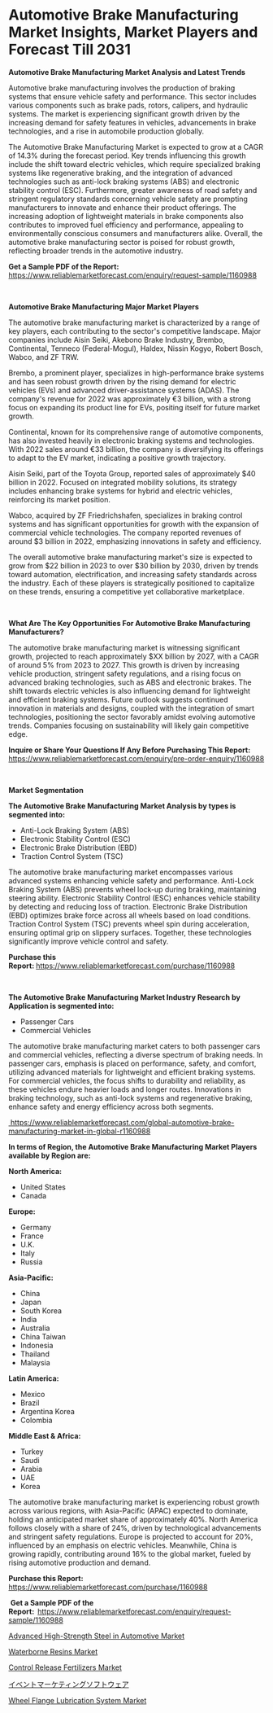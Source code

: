 <p><h1>Automotive Brake Manufacturing Market Insights, Market Players and Forecast Till 2031</h1></p><p><strong>Automotive Brake Manufacturing Market Analysis and Latest Trends</strong></p>
<p><p>Automotive brake manufacturing involves the production of braking systems that ensure vehicle safety and performance. This sector includes various components such as brake pads, rotors, calipers, and hydraulic systems. The market is experiencing significant growth driven by the increasing demand for safety features in vehicles, advancements in brake technologies, and a rise in automobile production globally.</p><p>The Automotive Brake Manufacturing Market is expected to grow at a CAGR of 14.3% during the forecast period. Key trends influencing this growth include the shift toward electric vehicles, which require specialized braking systems like regenerative braking, and the integration of advanced technologies such as anti-lock braking systems (ABS) and electronic stability control (ESC). Furthermore, greater awareness of road safety and stringent regulatory standards concerning vehicle safety are prompting manufacturers to innovate and enhance their product offerings. The increasing adoption of lightweight materials in brake components also contributes to improved fuel efficiency and performance, appealing to environmentally conscious consumers and manufacturers alike. Overall, the automotive brake manufacturing sector is poised for robust growth, reflecting broader trends in the automotive industry.</p></p>
<p><strong>Get a Sample PDF of the Report:&nbsp;</strong> <a href="https://www.reliablemarketforecast.com/enquiry/request-sample/1160988">https://www.reliablemarketforecast.com/enquiry/request-sample/1160988</a></p>
<p>&nbsp;</p>
<p><strong>Automotive Brake Manufacturing Major Market Players</strong></p>
<p><p>The automotive brake manufacturing market is characterized by a range of key players, each contributing to the sector's competitive landscape. Major companies include Aisin Seiki, Akebono Brake Industry, Brembo, Continental, Tenneco (Federal-Mogul), Haldex, Nissin Kogyo, Robert Bosch, Wabco, and ZF TRW. </p><p>Brembo, a prominent player, specializes in high-performance brake systems and has seen robust growth driven by the rising demand for electric vehicles (EVs) and advanced driver-assistance systems (ADAS). The company's revenue for 2022 was approximately €3 billion, with a strong focus on expanding its product line for EVs, positing itself for future market growth.</p><p>Continental, known for its comprehensive range of automotive components, has also invested heavily in electronic braking systems and technologies. With 2022 sales around €33 billion, the company is diversifying its offerings to adapt to the EV market, indicating a positive growth trajectory.</p><p>Aisin Seiki, part of the Toyota Group, reported sales of approximately $40 billion in 2022. Focused on integrated mobility solutions, its strategy includes enhancing brake systems for hybrid and electric vehicles, reinforcing its market position.</p><p>Wabco, acquired by ZF Friedrichshafen, specializes in braking control systems and has significant opportunities for growth with the expansion of commercial vehicle technologies. The company reported revenues of around $3 billion in 2022, emphasizing innovations in safety and efficiency.</p><p>The overall automotive brake manufacturing market's size is expected to grow from $22 billion in 2023 to over $30 billion by 2030, driven by trends toward automation, electrification, and increasing safety standards across the industry. Each of these players is strategically positioned to capitalize on these trends, ensuring a competitive yet collaborative marketplace.</p></p>
<p>&nbsp;</p>
<p><strong>What Are The Key Opportunities For Automotive Brake Manufacturing Manufacturers?</strong></p>
<p><p>The automotive brake manufacturing market is witnessing significant growth, projected to reach approximately $XX billion by 2027, with a CAGR of around 5% from 2023 to 2027. This growth is driven by increasing vehicle production, stringent safety regulations, and a rising focus on advanced braking technologies, such as ABS and electronic brakes. The shift towards electric vehicles is also influencing demand for lightweight and efficient braking systems. Future outlook suggests continued innovation in materials and designs, coupled with the integration of smart technologies, positioning the sector favorably amidst evolving automotive trends. Companies focusing on sustainability will likely gain competitive edge.</p></p>
<p><strong>Inquire or Share Your Questions If Any Before Purchasing This Report:</strong> <a href="https://www.reliablemarketforecast.com/enquiry/pre-order-enquiry/1160988">https://www.reliablemarketforecast.com/enquiry/pre-order-enquiry/1160988</a></p>
<p>&nbsp;</p>
<p><strong>Market Segmentation</strong></p>
<p><strong>The Automotive Brake Manufacturing Market Analysis by types is segmented into:</strong></p>
<p><ul><li>Anti-Lock Braking System (ABS)</li><li>Electronic Stability Control (ESC)</li><li>Electronic Brake Distribution (EBD)</li><li>Traction Control System (TSC)</li></ul></p>
<p><p>The automotive brake manufacturing market encompasses various advanced systems enhancing vehicle safety and performance. Anti-Lock Braking System (ABS) prevents wheel lock-up during braking, maintaining steering ability. Electronic Stability Control (ESC) enhances vehicle stability by detecting and reducing loss of traction. Electronic Brake Distribution (EBD) optimizes brake force across all wheels based on load conditions. Traction Control System (TSC) prevents wheel spin during acceleration, ensuring optimal grip on slippery surfaces. Together, these technologies significantly improve vehicle control and safety.</p></p>
<p><strong>Purchase this Report:&nbsp;</strong><a href="https://www.reliablemarketforecast.com/purchase/1160988">https://www.reliablemarketforecast.com/purchase/1160988</a></p>
<p>&nbsp;</p>
<p><strong>The Automotive Brake Manufacturing Market Industry Research by Application is segmented into:</strong></p>
<p><ul><li>Passenger Cars</li><li>Commercial Vehicles</li></ul></p>
<p><p>The automotive brake manufacturing market caters to both passenger cars and commercial vehicles, reflecting a diverse spectrum of braking needs. In passenger cars, emphasis is placed on performance, safety, and comfort, utilizing advanced materials for lightweight and efficient braking systems. For commercial vehicles, the focus shifts to durability and reliability, as these vehicles endure heavier loads and longer routes. Innovations in braking technology, such as anti-lock systems and regenerative braking, enhance safety and energy efficiency across both segments.</p></p>
<p><a href="https://www.reliablemarketforecast.com/global-automotive-brake-manufacturing-market-in-global-r1160988">&nbsp;https://www.reliablemarketforecast.com/global-automotive-brake-manufacturing-market-in-global-r1160988</a></p>
<p><strong>In terms of Region, the Automotive Brake Manufacturing Market Players available by Region are:</strong></p>
<p>
    <p> <strong> North America: </strong>
        <ul>
            <li>United States</li>
            <li>Canada</li>
        </ul>
        </p> 
    <p> <strong> Europe: </strong>
        <ul>
            <li>Germany</li>
            <li>France</li>
            <li>U.K.</li>
            <li>Italy</li>
            <li>Russia</li>
        </ul>
        </p> 
    <p> <strong> Asia-Pacific: </strong>
        <ul>
            <li>China</li>
            <li>Japan</li>
            <li>South Korea</li>
            <li>India</li>
            <li>Australia</li>
            <li>China Taiwan</li>
            <li>Indonesia</li>
            <li>Thailand</li>
            <li>Malaysia</li>
        </ul>
        </p> 
    <p> <strong> Latin America: </strong>
        <ul>
            <li>Mexico</li>
            <li>Brazil</li>
            <li>Argentina Korea</li>
            <li>Colombia</li>
        </ul>
        </p> 
    <p> <strong> Middle East & Africa: </strong>
        <ul>
            <li>Turkey</li>
            <li>Saudi</li>
            <li>Arabia</li>
            <li>UAE</li>
            <li>Korea</li>
        </ul>
    </p>
    </p>
<p><p>The automotive brake manufacturing market is experiencing robust growth across various regions, with Asia-Pacific (APAC) expected to dominate, holding an anticipated market share of approximately 40%. North America follows closely with a share of 24%, driven by technological advancements and stringent safety regulations. Europe is projected to account for 20%, influenced by an emphasis on electric vehicles. Meanwhile, China is growing rapidly, contributing around 16% to the global market, fueled by rising automotive production and demand.</p></p>
<p><strong>Purchase this Report: </strong><a href="https://www.reliablemarketforecast.com/purchase/1160988">https://www.reliablemarketforecast.com/purchase/1160988</a></p>
<p>&nbsp;<strong>Get a Sample PDF of the Report:&nbsp;&nbsp;</strong><a href="https://www.reliablemarketforecast.com/enquiry/request-sample/1160988">https://www.reliablemarketforecast.com/enquiry/request-sample/1160988</a></p>
<p><strong></strong></p>
<p><p><a href="https://github.com/ChiragRP21/Market-Research-Report-List-6/blob/main/advanced-high-strength-steel-in-automotive-market.md">Advanced High-Strength Steel in Automotive Market</a></p><p><a href="https://issuu.com/reportprime-2/docs/waterborne-resins-market-size-2030._58ef20dc67b8fa">Waterborne Resins Market</a></p><p><a href="https://issuu.com/reportprime-2/docs/control-release-fertilizers-market-_5fcbe87edd851d">Control Release Fertilizers Market</a></p><p><a href="https://medium.com/@baronjacobi/event-marketing-software-market-%E3%81%AF-%E3%82%B3%E3%82%B9%E3%83%88%E7%AE%A1%E7%90%86%E3%81%A8%E5%8A%B9%E7%8E%87%E5%90%91%E4%B8%8A%E3%82%92%E5%84%AA%E5%85%88%E3%81%97%E3%81%BE%E3%81%99-%E3%81%95%E3%82%89%E3%81%AB-%E5%A0%B1%E5%91%8A%E6%9B%B8%E3%81%AF%E5%B8%82%E5%A0%B4%E3%81%AE%E9%9C%80%E8%A6%81%E9%9D%A2%E3%81%A8%E4%BE%9B%E7%B5%A6%E9%9D%A2%E3%81%AE%E4%B8%A1%E6%96%B9%E3%82%92%E3%82%AB%E3%83%90%E3%83%BC%E3%81%97%E3%81%A6%E3%81%84%E3%81%BE%E3%81%99-event-474d081036cb">イベントマーケティングソフトウェア</a></p><p><a href="https://www.linkedin.com/pulse/wheel-flange-lubrication-system-market-analysis-report-global-quyve?trackingId=SGHjJU1vSpaitUyv5ASO2A%3D%3D">Wheel Flange Lubrication System Market</a></p></p>